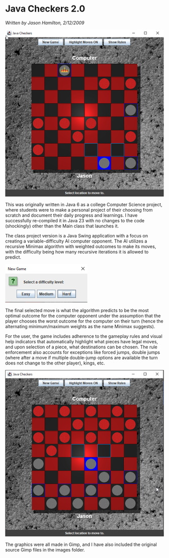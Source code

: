 # Java Checkers 2.0
*Written by Jason Hamilton, 2/12/2009*

![Screenshot: Gameplay](/src/main/resources/screenshot2-gameplay.png)

This was originally written in Java 6 as a college Computer Science 
project, where students were to make a personal project of their choosing 
from scratch and document their daily progress and learnings. I have
successfully re-compiled it in Java 23 with no changes to the code
(shockingly) other than the Main class that launches it.

The class project version is a Java Swing application with a focus on
creating a variable-difficulty AI computer opponent.  The AI utilizes
a recursive Minimax algorithm with weighted outcomes to make its moves,
with the difficulty being how many recursive iterations it is allowed
to predict. 

![Screenshot: Difficulty Selection](/src/main/resources/screenshot-difficulty.png)

The final selected move is what the algorithm predicts to be the
most optimal outcome for the computer opponent under the assumption that
the player chooses the worst outcome for the computer on their turn (hence
the alternating minimum/maximum weights as the name Minimax suggests).

For the user, the game includes adherence to the gameplay rules and visual
help indicators that automatically highlight what pieces have legal moves,
and upon selection of a piece, what destinations can be chosen. The rule
enforcement also accounts for exceptions like forced jumps, double jumps
(where after a move if multiple double-jump options are available the
turn does not change to the other player), kings, etc.

![Screenshot: Gameplay 2](/src/main/resources/screenshot-gameplay.png)

The graphics were all made in Gimp, and I have also included the original
source Gimp files in the images folder.
